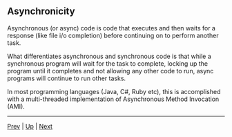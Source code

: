 ## Asynchronicity
Asynchronous (or async) code is code that executes and then waits for a response (like file i/o completion) before continuing on to perform another task.

What differentiates asynchronous and synchronous code is that while a synchronous program will wait for the task to complete, locking up the program until it completes and not allowing any other code to run, async programs will continue to run other tasks.

In most programming languages (Java, C#, Ruby etc), this is accomplished with a multi-threaded implementation of Asynchronous Method Invocation (AMI).

<hr>

[Prev](README.md) | [Up](README.md) | [Next](eventLoop.md)

